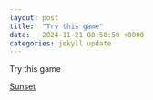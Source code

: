 ```yaml
---
layout: post
title:  "Try this game"
date:   2024-11-21 08:50:50 +0000
categories: jekyll update
---
```


Try this game
<p><a href="/games/index.html">Sunset</a></p>
